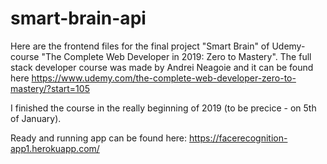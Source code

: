 # smart-brain-api

Here are the frontend files for the final project "Smart Brain" of Udemy-course "The Complete Web Developer in 2019: Zero to Mastery". The full stack developer course was made by Andrei Neagoie and it can be found here https://www.udemy.com/the-complete-web-developer-zero-to-mastery/?start=105

I finished the course in the really beginning of 2019 (to be precice - on 5th of January). 

Ready and running app can be found here:
https://facerecognition-app1.herokuapp.com/
